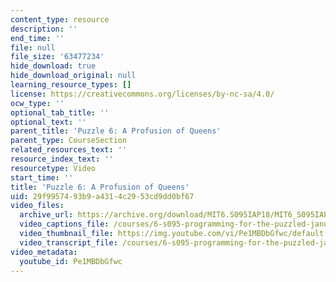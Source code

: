 ```yaml
---
content_type: resource
description: ''
end_time: ''
file: null
file_size: '63477234'
hide_download: true
hide_download_original: null
learning_resource_types: []
license: https://creativecommons.org/licenses/by-nc-sa/4.0/
ocw_type: ''
optional_tab_title: ''
optional_text: ''
parent_title: 'Puzzle 6: A Profusion of Queens'
parent_type: CourseSection
related_resources_text: ''
resource_index_text: ''
resourcetype: Video
start_time: ''
title: 'Puzzle 6: A Profusion of Queens'
uid: 29f99574-93b9-a431-4c29-53cd9dd0bf67
video_files:
  archive_url: https://archive.org/download/MIT6.S095IAP18/MIT6_S095IAP18_Puzzle_06_300k.mp4
  video_captions_file: /courses/6-s095-programming-for-the-puzzled-january-iap-2018/3f63a796b0f45765a4432f1030dbd129_Pe1MBDbGfwc.vtt
  video_thumbnail_file: https://img.youtube.com/vi/Pe1MBDbGfwc/default.jpg
  video_transcript_file: /courses/6-s095-programming-for-the-puzzled-january-iap-2018/6202ff4fd9faaab040b0729b50e3c4fa_Pe1MBDbGfwc.pdf
video_metadata:
  youtube_id: Pe1MBDbGfwc
---
```

